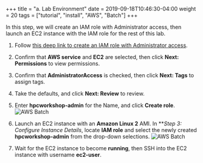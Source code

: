 +++
title = "a. Lab Environment"
date = 2019-09-18T10:46:30-04:00
weight = 20
tags = ["tutorial", "install", "AWS", "Batch"]
+++

In this step, we will create an IAM role with Administrator access, then launch an EC2 instance with the IAM role for the rest of this lab.

1. Follow [this deep link to create an IAM role with Administrator access](https://console.aws.amazon.com/iam/home#/roles$new?step=review&commonUseCase=EC2%2BEC2&selectedUseCase=EC2&policies=arn:aws:iam::aws:policy%2FAdministratorAccess).

2. Confirm that **AWS service** and **EC2** are selected, then click **Next: Permissions** to view permissions.

3. Confirm that **AdministratorAccess** is checked, then click **Next: Tags** to assign tags.

4. Take the defaults, and click **Next: Review** to review.

5. Enter **hpcworkshop-admin** for the Name, and click **Create role**. 
![AWS Batch](/images/aws-batch/iam-role-1.png)

6. Launch an EC2 instance with an **Amazon Linux 2** AMI. In ***Step 3: Configure Instance Details*, locate **IAM role** and select the newly created **hpcworkshop-admin** from the drop-down selections.
![AWS Batch](/images/aws-batch/iam-role-2.png)

7. Wait for the EC2 instance to become **running**, then SSH into the EC2 instance with username **ec2-user**. 

